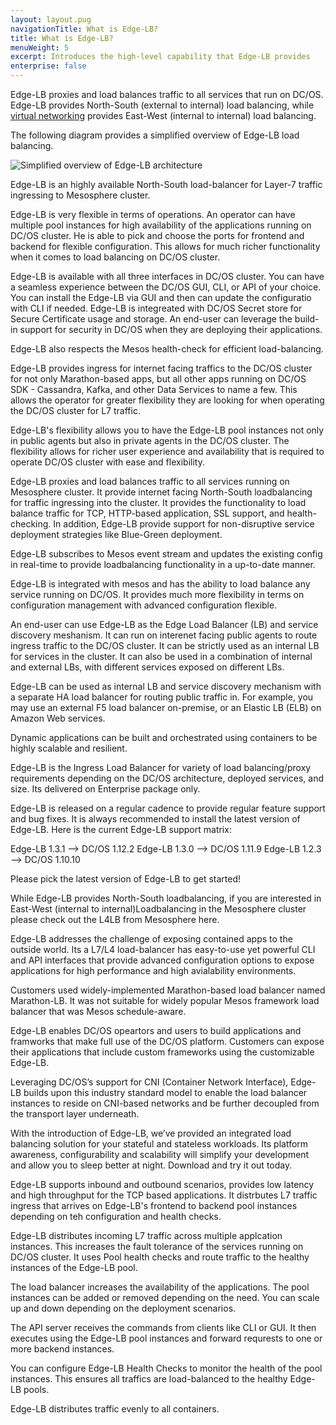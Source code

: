 ```yaml
---
layout: layout.pug
navigationTitle: What is Edge-LB?
title: What is Edge-LB?
menuWeight: 5
excerpt: Introduces the high-level capability that Edge-LB provides
enterprise: false
---
```


Edge-LB proxies and load balances traffic to all services that run on DC/OS. Edge-LB provides North-South (external to internal) load balancing, while [virtual networking](/latest/networking/load-balancing-vips/) provides East-West (internal to internal) load balancing.

The following diagram provides a simplified overview of Edge-LB load balancing.

<p>
<img src="/services/edge-lb/img/Edge-LB-Basic-01.png" alt="Simplified overview of Edge-LB architecture">
<p>
  
Edge-LB is an highly available North-South load-balancer for Layer-7 traffic ingressing to Mesosphere cluster. 

Edge-LB is very flexible in terms of operations. An operator can have multiple pool instances for high availability of the applications running on DC/OS cluster. He is able to pick and choose the ports for frontend and backend for flexible configuration. This allows for much richer functionality when it comes to load balancing on DC/OS cluster. 

Edge-LB is available with all three interfaces in DC/OS cluster. You can have a seamless experience between the DC/OS GUI, CLI, or API of your choice. You can install the Edge-LB via GUI and then can update the configuratio with CLI if needed. Edge-LB is integreated with DC/OS Secret store for Secure Certificate usage and storage. An end-user can leverage the build-in support for security in DC/OS when they are deploying their applications. 

Edge-LB also respects the Mesos health-check for efficient load-balancing. 

Edge-LB provides ingress for internet facing traffics to the DC/OS cluster for not only Marathon-based apps, but all other apps running on DC/OS SDK - Cassandra, Kafka, and other Data Services to name a few. This allows the operator for greater flexibility they are looking for when operating the DC/OS cluster for L7 traffic.

Edge-LB's flexibility allows you to have the Edge-LB pool instances not only in public agents but also in private agents in the DC/OS cluster. The flexibility allows for richer user experience and availability that is required to operate DC/OS cluster with ease and flexibility.

Edge-LB proxies and load balances traffic to all services running on Mesosphere cluster. It provide internet facing North-South loadbalancing for traffic ingressing into the cluster. It provides the functionality to load balance traffic for TCP, HTTP-based application, SSL support, and health-checking. In addition, Edge-LB provide support for non-disruptive service deployment strategies like Blue-Green deployment. 

Edge-LB subscribes to Mesos event stream and updates the existing config in real-time to provide loadbalancing functionality in a up-to-date manner.

Edge-LB is integrated with mesos and has the ability to load balance any service running on DC/OS. It provides much more flexibility in terms on configuration management with advanced configuration flexible.

An end-user can use Edge-LB as the Edge Load Balancer (LB) and service discovery meshanism. It can run on interenet facing public agents to route ingress traffic to the DC/OS cluster. It can be strictly used as an internal LB for services in the cluster. It can also be used in a combination of internal and external LBs, with different services exposed on different LBs. 

Edge-LB can be used as internal LB and service discovery mechanism with a separate HA load balancer for routing public traffic in. For example, you may use an external F5 load balancer on-premise, or an Elastic LB (ELB) on Amazon Web services.

Dynamic applications can be built and orchestrated using containers to be highly scalable and resilient. 

Edge-LB is the Ingress Load Balancer for variety of load balancing/proxy requirements depending on the DC/OS architecture, deployed services, and size. Its delivered on Enterprise package only.

Edge-LB is released on a regular cadence to provide regular feature support and bug fixes. It is always recommended to install the latest version of Edge-LB. Here is the current Edge-LB support matrix: 

Edge-LB 1.3.1 --> DC/OS 1.12.2
Edge-LB 1.3.0 --> DC/OS 1.11.9
Edge-LB 1.2.3 --> DC/OS 1.10.10

Please pick the latest version of Edge-LB to get started!

While Edge-LB provides North-South loadbalancing, if you are interested in East-West (internal to internal)Loadbalancing in the Mesosphere cluster please check out the L4LB from Mesosphere here.

Edge-LB addresses the challenge of exposing contained apps to the outside world. Its a L7/L4 load-balancer has easy-to-use yet powerful CLI and API interfaces that provide advanced configuration options to expose applications for high performance and high avialability environments.

Customers used widely-implemented Marathon-based load balancer named Marathon-LB. It was not suitable for widely popular Mesos framework load balancer that was Mesos schedule-aware. 

Edge-LB enables DC/OS opeartors and users to build applications and framworks that make full use of the DC/OS platform. Customers can expose their applications that include custom frameworks using the customizable Edge-LB.

Leveraging DC/OS’s support for CNI (Container Network Interface), Edge-LB builds upon this industry standard model to enable the load balancer instances to reside on CNI-based networks and be further decoupled from the transport layer underneath.

With the introduction of Edge-LB, we’ve provided an integrated load balancing solution for your stateful and stateless workloads. Its platform awareness, configurability and scalability will simplify your development and allow you to sleep better at night. Download and try it out today.

Edge-LB supports inbound and outbound scenarios, provides low latency and high throughput for the TCP based applications. It distrbutes L7 traffic ingress that arrives on Edge-LB's frontend to backend pool instances depending on teh configuration and health checks.

Edge-LB distributes incoming L7 traffic across multiple applcation instances. This increases the fault tolerance of the services running on DC/OS cluster. It uses Pool health checks and route traffic to the healthy instances of the Edge-LB pool.

The load balancer increases the availability of the applications. The pool instances can be added or removed depending on the need. You can scale up and down depending on the deployment scenarios. 

The API server receives the commands from clients like CLI or GUI. It then executes using the Edge-LB pool instances and forward requrests to one or more backend instances.

You can configure Edge-LB Health Checks to monitor the health of the pool instances. This ensures all traffics are load-balanced to the healthy Edge-LB pools.

Edge-LB distributes traffic evenly to all containers.
